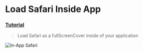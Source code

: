  # Load Safari Inside App
 ### [Tutorial](https://designcode.io/swiftui-handbook-load-safari-inside-app)
> Load Safari as a fullScreenCover inside of your application

![In-App Safari](https://github.com/mrgsdev/DesignCode/assets/157994617/473e4072-abf9-4b93-9aa7-ec83ea69f0f4)
 